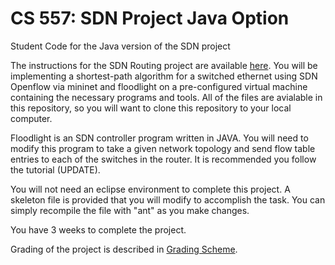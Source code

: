 # CS 557: SDN Project Java Option
Student Code for the Java version of the SDN project

The instructions for the SDN Routing project are available [here](https://github.com/CSU-CS557/SDN-Project-Java/blob/main/MininetProject_Spring21.pdf). You will be implementing a shortest-path algorithm for a switched ethernet using SDN Openflow via mininet and floodlight on a pre-configured virtual machine containing the necessary programs and tools. All of the files are avialable in this repository, so you will want to clone this repository to your local computer. 

Floodlight is an SDN controller program written in JAVA.  You will need to modify this program to take a given network topology and send flow table entries to each of the switches in the router.  It is recommended you follow the tutorial (UPDATE).

You will not need an eclipse environment to complete this project.  A skeleton file is provided that you will modify to accomplish the task.  You can simply recompile the file with "ant" as you make changes. 

You have  3 weeks to complete the project.

Grading of the project is described in [Grading Scheme](https://github.com/CSU-CS557/SDN-Project-Java/blob/main/Grading%20Scheme.pdf).

